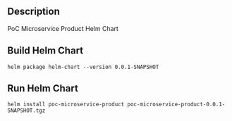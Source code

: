 ## Description
PoC Microservice Product Helm Chart

## Build Helm Chart
```shell
helm package helm-chart --version 0.0.1-SNAPSHOT
```

## Run Helm Chart
```shell
helm install poc-microservice-product poc-microservice-product-0.0.1-SNAPSHOT.tgz
```
